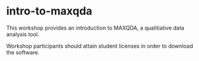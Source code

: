 # intro-to-maxqda
This workshop provides an introduction to MAXQDA, a qualitiative data analysis tool. 

Workshop participants should attain student licenses in order to download the software.
